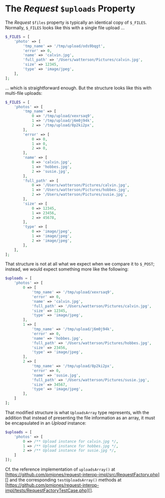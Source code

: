 # The _Request_ `$uploads` Property

The _Request_ `$files` property is typically an identical copy of `$_FILES`. Normally, `$_FILES` looks like this with a single file upload ...

```php
$_FILES = [
    'photo' => [
        'tmp_name' => '/tmp/upload/ods9bqgt',
        'error' => 0,
        'name' => 'calvin.jpg',
        'full_path' => '/Users/watterson/Pictures/calvin.jpg',
        'size' => 12345,
        'type' => 'image/jpeg',
    ],
];
```

... which is straightforward enough. But the structure looks like this with multi-file uploads:

```php
$_FILES = [
    'photos' => [
        'tmp_name' => [
            0 => '/tmp/upload/xexrsaq9',
            1 => '/tmp/upload/j6m0j94k',
            2 => '/tmp/upload/8p2ki2px',
        ],
        'error' => [
            0 => 0,
            1 => 0,
            2 => 0,
        ],
        'name' => [
            0 => 'calvin.jpg',
            1 => 'hobbes.jpg',
            2 => 'susie.jpg',
        ],
        'full_path' => [
            0 => '/Users/watterson/Pictures/calvin.jpg',
            1 => '/Users/watterson/Pictures/hobbes.jpg',
            2 => '/Users/watterson/Pictures/susie.jpg',
        ],
        'size' => [
            0 => 12345,
            1 => 23456,
            2 => 45678,
        ],
        'type' => [
            0 => 'image/jpeg',
            1 => 'image/jpeg',
            2 => 'image/jpeg',
        ],
    ],
];
```

That structure is not at all what we expect when we compare it to `$_POST`; instead, we would expect something more like the following:

```php
$uploads = [
    'photos' => [
        0 => [
            'tmp_name' => '/tmp/upload/xexrsaq9',
            'error' => 0,
            'name' => 'calvin.jpg',
            'full_path' => '/Users/watterson/Pictures/calvin.jpg',
            'size' => 12345,
            'type' => 'image/jpeg',
        ],
        1 => [
            'tmp_name' => '/tmp/upload/j6m0j94k',
            'error' => 0,
            'name' => 'hobbes.jpg',
            'full_path' => '/Users/watterson/Pictures/hobbes.jpg',
            'size' => 23456,
            'type' => 'image/jpeg',
        ],
        2 => [
            'tmp_name' => '/tmp/upload/8p2ki2px',
            'error' => 0,
            'name' => 'susie.jpg',
            'full_path' => '/Users/watterson/Pictures/susie.jpg',
            'size' => 34567,
            'type' => 'image/jpeg',
        ],
    ]
];
```

That modified structure is what `UploadsArray` type represents, with the addition that instead of presenting the file information as an array, it must be encapsulated in an _Upload_ instance:

```php
$uploads = [
    'photos' => [
        0 => /** Upload instance for calvin.jpg */,
        1 => /** Upload instance for hobbes.jpg */,
        2 => /** Upload instance for susie.jpg */,
    ]
]);
```

Cf. the reference implementation of `uploadsArray()` at [https://github.com/pmjones/request-interop-impl/src/RequestFactory.php][] and the corresponding `testUploadsArray()` methods at [https://github.com/pmjones/request-interop-impl/tests/RequestFactoryTestCase.php][].
